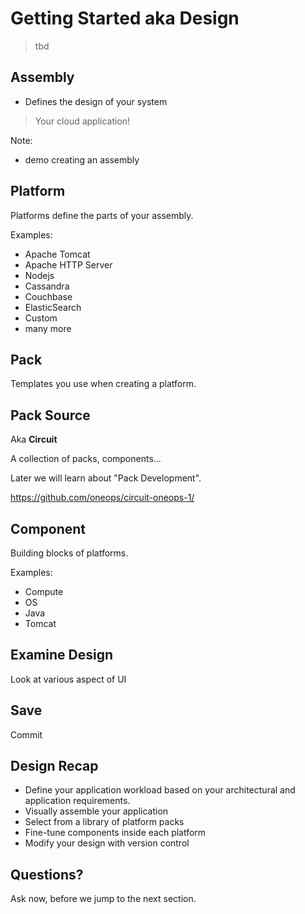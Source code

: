 # Getting Started aka Design

> tbd


## Assembly
 
- Defines the design of your system

> Your cloud application!

Note: 
- demo creating an assembly


## Platform

Platforms define the parts of your assembly.

Examples:

- Apache Tomcat
- Apache HTTP Server
- Nodejs
- Cassandra
- Couchbase
- ElasticSearch
- Custom
- many more


## Pack

Templates you use when creating a platform.


## Pack Source

Aka __Circuit__ 

A collection of packs, components...

Later we will learn about "Pack Development".

https://github.com/oneops/circuit-oneops-1/


## Component

Building blocks of platforms.

Examples:

- Compute
- OS
- Java
- Tomcat


## Examine Design

Look at various aspect of UI 


## Save

Commit


## Design Recap

- Define your application workload based on your architectural and application requirements.
- Visually assemble your application
- Select from a library of platform packs
- Fine-tune components inside each platform
- Modify your design with version control


## Questions? 

Ask now, before we jump to the next section.

